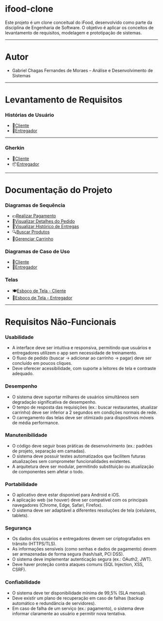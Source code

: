 # ifood-clone
Este projeto é um clone conceitual do
iFood, desenvolvido como parte da
disciplina de Engenharia de Software. O
objetivo é aplicar os conceitos de
levantamento de requisitos, modelagem e
prototipação de sistemas.

---

# Autor
- Gabriel Chagas Fernandes de Moraes – Análise e Desenvolvimento de Sistemas

---

# Levantamento de Requisitos

### Histórias de Usuário
- 👤[Cliente](./História%20de%20Usuário%20-%20Cliente.md)
- 🛵[Entregador](./História%20de%20Usuário%20-%20Entregador.md)

---

### Gherkin
- 🙋[Cliente](./Gherkin%20-%20Cliente.md)
- 📦[Entregador](./Gherkin%20-%20Entregador.md)
---

# Documentação do Projeto

### Diagramas de Sequência
- 💵[Realizar Pagamento](./Diagrama%20de%20Sequência%20-%20Realizar%20Pagamento.png)
- 🍔[Visualizar Detalhes do Pedido](./Diagrama%20de%20Sequência%20-%20Visualizar%20Detalhes%20do%20Pedido.png)
- 📜[Visualizar Histórico de Entregas](./Diagrama%20de%20Sequência%20-%20Visualizar%20Histórico%20de%20Entregas.png)
- 🔍[Buscar Produtos](./Diagrama%20de%20Sequência%20-%20Buscar%20Produtos.png)
- 🛒[Gerenciar Carrinho](./Diagrama%20de%20Sequência%20-%20Gerenciar%20Carrinho.png)

### Diagramas de Caso de Uso
- 🍴[Cliente](./Diagrama%20de%20Casos%20de%20Uso%20-%20Cliente.png)
- 🛵[Entregador](./Diagrama%20de%20Casos%20de%20Uso%20-%20Entregador.png)

### Telas
- 🍽️[Esboço de Tela - Cliente](./Esboço%20de%20Tela%20-%20Cliente.png)  
- 🛵[Esboço de Tela - Entregador](./Esboço%20de%20Tela%20-%20Entregador.png)  

---

# Requisitos Não-Funcionais

### Usabilidade
- A interface deve ser intuitiva e responsiva, permitindo que usuários e entregadores utilizem o app sem necessidade de treinamento.
- O fluxo de pedido (buscar → adicionar ao carrinho → pagar) deve ser concluído em poucos cliques.
- Deve oferecer acessibilidade, com suporte a leitores de tela e contraste adequado.

### Desempenho
- O sistema deve suportar milhares de usuários simultâneos sem degradação significativa de desempenho.
- O tempo de resposta das requisições (ex.: buscar restaurantes, atualizar carrinho) deve ser inferior a 2 segundos em condições normais de rede.
- O carregamento das telas deve ser otimizado para dispositivos móveis de média performance.

### Manutenibilidade
- O código deve seguir boas práticas de desenvolvimento (ex.: padrões de projeto, separação em camadas).
- O sistema deve possuir testes automatizados que facilitem futuras atualizações sem comprometer funcionalidades existentes.
- A arquitetura deve ser modular, permitindo substituição ou atualização de componentes sem afetar o todo.

### Portabilidade
- O aplicativo deve estar disponível para Android e iOS.
- A aplicação web (se houver) deve ser compatível com os principais navegadores (Chrome, Edge, Safari, Firefox).
- O sistema deve ser adaptável a diferentes resoluções de tela (celulares, tablets).

### Segurança
- Os dados dos usuários e entregadores devem ser criptografados em trânsito (HTTPS/TLS).
- As informações sensíveis (como senhas e dados de pagamento) devem ser armazenadas de forma segura (hash/salt, PCI DSS).
- O sistema deve implementar autenticação segura (ex.: OAuth2, JWT).
- Deve haver proteção contra ataques comuns (SQL Injection, XSS, CSRF).

### Confiabilidade
- O sistema deve ter disponibilidade mínima de 99,5% (SLA mensal).
- Deve existir um plano de recuperação em caso de falhas (backup automático e redundância de servidores).
- Em caso de falha de um serviço (ex.: pagamento), o sistema deve informar claramente ao usuário e permitir nova tentativa.
